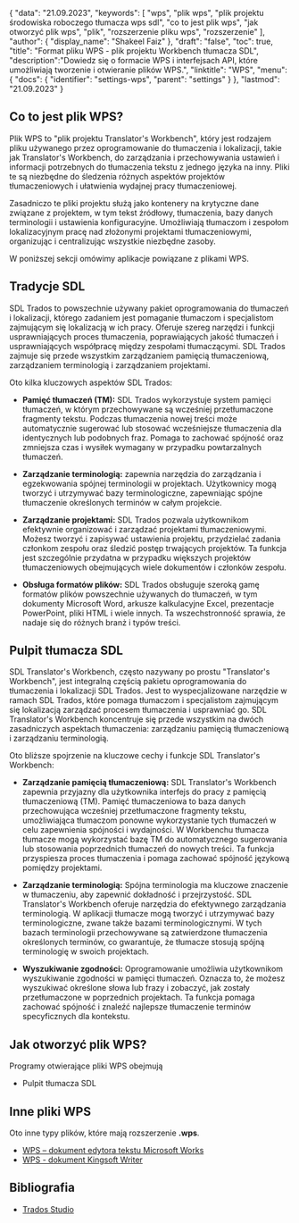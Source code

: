 {
"data": "21.09.2023",
  "keywords": [
"wps",
"plik wps",
"plik projektu środowiska roboczego tłumacza wps sdl",
"co to jest plik wps",
"jak otworzyć plik wps",
"plik",
"rozszerzenie pliku wps",
"rozszerzenie"
],
  "author": {
"display_name": "Shakeel Faiz"
},
"draft": "false",
"toc": true,
"title": "Format pliku WPS - plik projektu Workbench tłumacza SDL",
  "description":"Dowiedz się o formacie WPS i interfejsach API, które umożliwiają tworzenie i otwieranie plików WPS.",
  "linktitle": "WPS",
  "menu": {
    "docs": {
      "identifier": "settings-wps",
      "parent": "settings"
}
},
"lastmod": "21.09.2023"
}

## Co to jest plik WPS?

Plik WPS to "plik projektu Translator's Workbench", który jest rodzajem pliku używanego przez oprogramowanie do tłumaczenia i lokalizacji, takie jak Translator's Workbench, do zarządzania i przechowywania ustawień i informacji potrzebnych do tłumaczenia tekstu z jednego języka na inny. Pliki te są niezbędne do śledzenia różnych aspektów projektów tłumaczeniowych i ułatwienia wydajnej pracy tłumaczeniowej.

Zasadniczo te pliki projektu służą jako kontenery na krytyczne dane związane z projektem, w tym tekst źródłowy, tłumaczenia, bazy danych terminologii i ustawienia konfiguracyjne. Umożliwiają tłumaczom i zespołom lokalizacyjnym pracę nad złożonymi projektami tłumaczeniowymi, organizując i centralizując wszystkie niezbędne zasoby.

W poniższej sekcji omówimy aplikacje powiązane z plikami WPS.

## Tradycje SDL

SDL Trados to powszechnie używany pakiet oprogramowania do tłumaczeń i lokalizacji, którego zadaniem jest pomaganie tłumaczom i specjalistom zajmującym się lokalizacją w ich pracy. Oferuje szereg narzędzi i funkcji usprawniających proces tłumaczenia, poprawiających jakość tłumaczeń i usprawniających współpracę między zespołami tłumaczącymi. SDL Trados zajmuje się przede wszystkim zarządzaniem pamięcią tłumaczeniową, zarządzaniem terminologią i zarządzaniem projektami.

Oto kilka kluczowych aspektów SDL Trados:

- **Pamięć tłumaczeń (TM):** SDL Trados wykorzystuje system pamięci tłumaczeń, w którym przechowywane są wcześniej przetłumaczone fragmenty tekstu. Podczas tłumaczenia nowej treści może automatycznie sugerować lub stosować wcześniejsze tłumaczenia dla identycznych lub podobnych fraz. Pomaga to zachować spójność oraz zmniejsza czas i wysiłek wymagany w przypadku powtarzalnych tłumaczeń.

- **Zarządzanie terminologią:** zapewnia narzędzia do zarządzania i egzekwowania spójnej terminologii w projektach. Użytkownicy mogą tworzyć i utrzymywać bazy terminologiczne, zapewniając spójne tłumaczenie określonych terminów w całym projekcie.

- **Zarządzanie projektami:** SDL Trados pozwala użytkownikom efektywnie organizować i zarządzać projektami tłumaczeniowymi. Możesz tworzyć i zapisywać ustawienia projektu, przydzielać zadania członkom zespołu oraz śledzić postęp trwających projektów. Ta funkcja jest szczególnie przydatna w przypadku większych projektów tłumaczeniowych obejmujących wiele dokumentów i członków zespołu.

- **Obsługa formatów plików:** SDL Trados obsługuje szeroką gamę formatów plików powszechnie używanych do tłumaczeń, w tym dokumenty Microsoft Word, arkusze kalkulacyjne Excel, prezentacje PowerPoint, pliki HTML i wiele innych. Ta wszechstronność sprawia, że nadaje się do różnych branż i typów treści.

## Pulpit tłumacza SDL

SDL Translator's Workbench, często nazywany po prostu "Translator's Workbench", jest integralną częścią pakietu oprogramowania do tłumaczenia i lokalizacji SDL Trados. Jest to wyspecjalizowane narzędzie w ramach SDL Trados, które pomaga tłumaczom i specjalistom zajmującym się lokalizacją zarządzać procesem tłumaczenia i usprawniać go. SDL Translator's Workbench koncentruje się przede wszystkim na dwóch zasadniczych aspektach tłumaczenia: zarządzaniu pamięcią tłumaczeniową i zarządzaniu terminologią.

Oto bliższe spojrzenie na kluczowe cechy i funkcje SDL Translator's Workbench:

- **Zarządzanie pamięcią tłumaczeniową:** SDL Translator's Workbench zapewnia przyjazny dla użytkownika interfejs do pracy z pamięcią tłumaczeniową (TM). Pamięć tłumaczeniowa to baza danych przechowująca wcześniej przetłumaczone fragmenty tekstu, umożliwiająca tłumaczom ponowne wykorzystanie tych tłumaczeń w celu zapewnienia spójności i wydajności. W Workbenchu tłumacza tłumacze mogą wykorzystać bazę TM do automatycznego sugerowania lub stosowania poprzednich tłumaczeń do nowych treści. Ta funkcja przyspiesza proces tłumaczenia i pomaga zachować spójność językową pomiędzy projektami.

- **Zarządzanie terminologią:** Spójna terminologia ma kluczowe znaczenie w tłumaczeniu, aby zapewnić dokładność i przejrzystość. SDL Translator's Workbench oferuje narzędzia do efektywnego zarządzania terminologią. W aplikacji tłumacze mogą tworzyć i utrzymywać bazy terminologiczne, zwane także bazami terminologicznymi. W tych bazach terminologii przechowywane są zatwierdzone tłumaczenia określonych terminów, co gwarantuje, że tłumacze stosują spójną terminologię w swoich projektach.

- **Wyszukiwanie zgodności:** Oprogramowanie umożliwia użytkownikom wyszukiwanie zgodności w pamięci tłumaczeń. Oznacza to, że możesz wyszukiwać określone słowa lub frazy i zobaczyć, jak zostały przetłumaczone w poprzednich projektach. Ta funkcja pomaga zachować spójność i znaleźć najlepsze tłumaczenie terminów specyficznych dla kontekstu.

## Jak otworzyć plik WPS?

Programy otwierające pliki WPS obejmują

- Pulpit tłumacza SDL

## Inne pliki WPS

Oto inne typy plików, które mają rozszerzenie **.wps**.

- [WPS – dokument edytora tekstu Microsoft Works](/pl/word-processing/wps/)
- [WPS - dokument Kingsoft Writer](/pl/word-processing/wps-kingsoft/)

## Bibliografia
* [Trados Studio](https://en.wikipedia.org/wiki/Trados_Studio)
